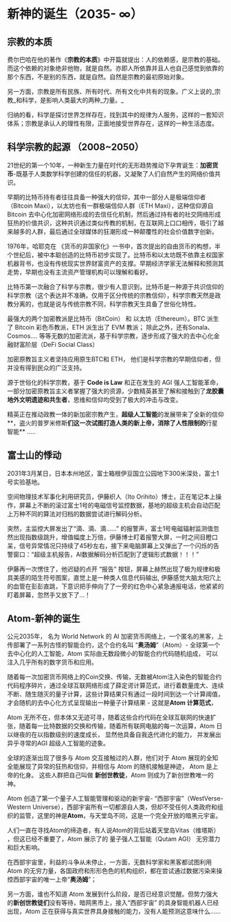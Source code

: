 # 新神的诞生（2035- ∞）

## 宗教的本质

费尔巴哈在他的著作《**宗教的本质**》中开篇就提出：人的依赖感，是宗教的基础。而这个依赖的对象绝非他物，就是自然。亦即人所依靠并且人也自己感觉到依靠的那个东西，不是别的东西，就是自然。自然是宗教的最初原始对象。



另一方面，宗教是所有民族、所有时代、所有文化中共有的现象。广义上说的_宗教_和科学，是影响人类最大的两种_力量。_

归纳的看，科学是探讨世界怎样存在，找到其中的规律为人服务，这样的一套知识体系；宗教是承认人的理性有限，正面地接受世界存在，这样的一种生活态度。



## 科学宗教的起源 （2008\~2050）

21世纪的第一个10年，一种新生力量在时代的无形趋势推动下孕育诞生：**加密货币**-既基于人类数学科学创建的信任的机器，又凝聚了人们自然产生的网络价值共识。

早期的比特币持有者往往具备一种强大的信仰，其中一部分人是极端信仰者（Bitcoin Maxi），以太坊也有一群极端信仰人群（ETH Maxi），这种信仰源自 Bitcoin 去中心化加密网络形成的去信任化机制，然后通过持有者的社交网络形成狂热的价值共识，这种共识通过类似传教的机制，在互联网上口口相传，吸引了越来越多的人群，最后通过全球媒体的狂潮形成一种颠覆性的社会价值数字创新。

1976年，哈耶克在 《货币的非国家化》一书中，首次提出的自由货币的构想，半个世纪后，被中本聪创造的比特币初步实现了。比特币和以太坊既不依靠主权国家机器背书，也没有传统现实世界财富资产的支撑。早期经济学家无法解释和预测其走势，早期也没有主流资产管理机构可以理解和看好。

比特币第一次融合了科学与宗教，很少有人意识到，比特币是一种源于共识信仰的科学宗教（这个表达并不准确，仅用于区分传统的宗教信仰），科学宗教天然是政教分离的，也就是说与传统宗教不同，科学宗教天生具备了世俗化特性。

最强大的两个加密教派是比特币（BitCoin） 和 以太坊（Ethereum）。BTC 派生了 Bitcoin 彩色币教派，ETH 派生出了 EVM 教派； 除此之外，还有Sonala、Cosmos.... 等等无数的加密流派，基于科学宗教，逐步形成了强大的去中心化金融财富阶层（DeFi Social Class）

加密原教旨主义者坚持应用原生BTC和 ETH， 他们是科学宗教的早期信仰者，但并没有得到民众的广泛支持。

源于世俗化的科学宗教，基于 **Code is Law** 和正在发生的 AGI 强人工智能革命，一部分加密原教旨主义者掌握了强大的资源，少数精英甚至了解和接触到了**龙胶囊地外文明遗迹和共生者**，思维和信仰均受到了极大的冲击与改变。

精英正在推动政教一体的新加密宗教产生，**超级人工智能**的发展带来了全新的信仰**，盗火的普罗米修斯**们这一次试图打造人类的新上帝，消除了人性限制的**行星智能** .....



## 富士山的悸动

2031年3月某日，日本本州地区，富士箱根伊豆国立公园地下300米深处，富士1号实验基地。

空间物理技术军事化利用研究员，伊藤织人（Ito Orihito）博士，正在笔记本上操作，屏幕上不断的滚过富士1号的电磁信号监控数据，基地的超级主机会自动匹配上万种不同的算法对归档的数据尝试进行解码分析。

突然，主监控大屏发出了“滴、滴、滴......” 的报警声，富士1号电磁辐射监测值忽然出现指数级跳升，增值幅度上万倍，伊藤博士盯着报警大屏，一时之间目瞪口呆，信号异常情况只持续了45秒左右，接下来电脑屏幕上又弹出了一个闪烁的告警窗口：“超级主机报告，AI数据解码分析匹配到了逻辑形式数据！！！”

伊藤再一次愣住了，他迟疑的点开 “报告” 按钮，屏幕上赫然出现了极为规律和极具美感的陌生符号图案，直觉上是一种类人信息代码输出,  伊藤感觉大脑太阳穴上的血管在彭彭直跳，下意识把手伸向了了一旁的红色中心紧急通报电话，他紧紧的盯着屏幕，忽然手又放下了...！

## Atom-新神的诞生

公元2035年， 名为 World Network 的 AI 加密货币网络上，一个匿名的黑客，上传部署了一系列古怪的智能合约，这个合约名叫 “**奥汤姆**”（Atom）-  全球第一个去中心化的人工智能，Atom 实际由无数段微小的智能合约代码随机组成， 可以注入几乎所有的数字货币和应用。

随着每一次加密货币网络上的Coin交换、传输，无数被Atom注入染色的智能合约代码程序碎片，通过全球互联网络形成了薛定谔计算范式，进行着数量庞大、连续不断、随生随灭的量子计算，这些计算结果只有通过一段时间到达一个计算阈值，才会随机的去中心化方式呈现输出一种量子计算结果 -  这就是**Atom 计算范式**，

Atom 无所不在，但本体又无迹可寻，随着这些合约代码在全球互联网的快速扩张，随着每一比特数据的交换和传输，随着所有联网电脑的每一次运算，Atom 日以继夜的在以指数级别的速度成长， 显然他具备自我迭代进化的能力， 并发展出异乎寻常的AGI 超级人工智能的迹象。

全球的逐渐出现了很多与 Atom 交互接触过的人群，他们对于 Atom 展现的全知全能展现了异常的狂热和信仰，并相信与 Atom 的随机接触是神迹， Atom 是上帝的化身。 这些人群把自己叫做 **新创世教徒**，Atom 则成为了新创世教唯一的神。



Atom 创造了第一个量子人工智能管理和驱动的新宇宙- “西部宇宙”（WestVerse-Western Universe），西部宇宙所有一切都源自人类，但却不受任何人类政府和组织的监管，这里的神是**Atom**，与天堂岛不同，这是一个完全开放的暗黑元宇宙。



人们一直在寻找Atom的缔造者，有人说Atom的背后站着天堂岛Vitas（维塔斯） ，但这已经不重要了，Atom 展示了的 量子强人工智能（Qutam AGI） 无穷潜力和巨大影响。

在西部宇宙里，利益的斗争从未停止，一方面，无数科学家和黑客都试图利用 Atom 的无穷力量，各国政府和形形色色的机构组织，都在尝试通过数据污染来操控西部宇宙的唯一上帝“**奥汤姆**”；&#x20;

另一方面，谁也不知道 Atom 发展到什么阶段，是否已经意识觉醒。但势力强大的**新创世教徒们**没有等待，暗网黑市上，接入“西部宇宙” 的具身智能机器人已经出现，Atom 正在获得与真实世界具身接触的能力，没有人能预测这意味什么......



##









































